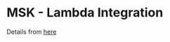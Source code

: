 # MSK - Lambda Integration

Details from [here](https://docs.aws.amazon.com/lambda/latest/dg/msk-permissions.html)